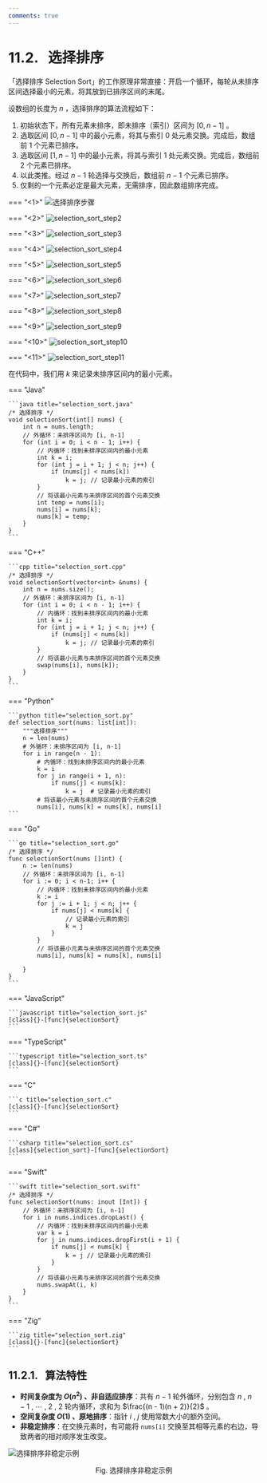 ```yaml
---
comments: true
---
```


# 11.2. &nbsp; 选择排序

「选择排序 Selection Sort」的工作原理非常直接：开启一个循环，每轮从未排序区间选择最小的元素，将其放到已排序区间的末尾。

设数组的长度为 $n$ ，选择排序的算法流程如下：

1. 初始状态下，所有元素未排序，即未排序（索引）区间为 $[0, n-1]$ 。
2. 选取区间 $[0, n-1]$ 中的最小元素，将其与索引 $0$ 处元素交换。完成后，数组前 1 个元素已排序。
3. 选取区间 $[1, n-1]$ 中的最小元素，将其与索引 $1$ 处元素交换。完成后，数组前 2 个元素已排序。
4. 以此类推。经过 $n - 1$ 轮选择与交换后，数组前 $n - 1$ 个元素已排序。
5. 仅剩的一个元素必定是最大元素，无需排序，因此数组排序完成。

=== "<1>"
    ![选择排序步骤](selection_sort.assets/selection_sort_step1.png)

=== "<2>"
    ![selection_sort_step2](selection_sort.assets/selection_sort_step2.png)

=== "<3>"
    ![selection_sort_step3](selection_sort.assets/selection_sort_step3.png)

=== "<4>"
    ![selection_sort_step4](selection_sort.assets/selection_sort_step4.png)

=== "<5>"
    ![selection_sort_step5](selection_sort.assets/selection_sort_step5.png)

=== "<6>"
    ![selection_sort_step6](selection_sort.assets/selection_sort_step6.png)

=== "<7>"
    ![selection_sort_step7](selection_sort.assets/selection_sort_step7.png)

=== "<8>"
    ![selection_sort_step8](selection_sort.assets/selection_sort_step8.png)

=== "<9>"
    ![selection_sort_step9](selection_sort.assets/selection_sort_step9.png)

=== "<10>"
    ![selection_sort_step10](selection_sort.assets/selection_sort_step10.png)

=== "<11>"
    ![selection_sort_step11](selection_sort.assets/selection_sort_step11.png)

在代码中，我们用 $k$ 来记录未排序区间内的最小元素。

=== "Java"

    ```java title="selection_sort.java"
    /* 选择排序 */
    void selectionSort(int[] nums) {
        int n = nums.length;
        // 外循环：未排序区间为 [i, n-1]
        for (int i = 0; i < n - 1; i++) {
            // 内循环：找到未排序区间内的最小元素
            int k = i;
            for (int j = i + 1; j < n; j++) {
                if (nums[j] < nums[k])
                    k = j; // 记录最小元素的索引
            }
            // 将该最小元素与未排序区间的首个元素交换
            int temp = nums[i];
            nums[i] = nums[k];
            nums[k] = temp;
        }
    }
    ```

=== "C++"

    ```cpp title="selection_sort.cpp"
    /* 选择排序 */
    void selectionSort(vector<int> &nums) {
        int n = nums.size();
        // 外循环：未排序区间为 [i, n-1]
        for (int i = 0; i < n - 1; i++) {
            // 内循环：找到未排序区间内的最小元素
            int k = i;
            for (int j = i + 1; j < n; j++) {
                if (nums[j] < nums[k])
                    k = j; // 记录最小元素的索引
            }
            // 将该最小元素与未排序区间的首个元素交换
            swap(nums[i], nums[k]);
        }
    }
    ```

=== "Python"

    ```python title="selection_sort.py"
    def selection_sort(nums: list[int]):
        """选择排序"""
        n = len(nums)
        # 外循环：未排序区间为 [i, n-1]
        for i in range(n - 1):
            # 内循环：找到未排序区间内的最小元素
            k = i
            for j in range(i + 1, n):
                if nums[j] < nums[k]:
                    k = j  # 记录最小元素的索引
            # 将该最小元素与未排序区间的首个元素交换
            nums[i], nums[k] = nums[k], nums[i]
    ```

=== "Go"

    ```go title="selection_sort.go"
    /* 选择排序 */
    func selectionSort(nums []int) {
        n := len(nums)
        // 外循环：未排序区间为 [i, n-1]
        for i := 0; i < n-1; i++ {
            // 内循环：找到未排序区间内的最小元素
            k := i
            for j := i + 1; j < n; j++ {
                if nums[j] < nums[k] {
                    // 记录最小元素的索引
                    k = j
                }
            }
            // 将该最小元素与未排序区间的首个元素交换
            nums[i], nums[k] = nums[k], nums[i]

        }
    }
    ```

=== "JavaScript"

    ```javascript title="selection_sort.js"
    [class]{}-[func]{selectionSort}
    ```

=== "TypeScript"

    ```typescript title="selection_sort.ts"
    [class]{}-[func]{selectionSort}
    ```

=== "C"

    ```c title="selection_sort.c"
    [class]{}-[func]{selectionSort}
    ```

=== "C#"

    ```csharp title="selection_sort.cs"
    [class]{selection_sort}-[func]{selectionSort}
    ```

=== "Swift"

    ```swift title="selection_sort.swift"
    /* 选择排序 */
    func selectionSort(nums: inout [Int]) {
        // 外循环：未排序区间为 [i, n-1]
        for i in nums.indices.dropLast() {
            // 内循环：找到未排序区间内的最小元素
            var k = i
            for j in nums.indices.dropFirst(i + 1) {
                if nums[j] < nums[k] {
                    k = j // 记录最小元素的索引
                }
            }
            // 将该最小元素与未排序区间的首个元素交换
            nums.swapAt(i, k)
        }
    }
    ```

=== "Zig"

    ```zig title="selection_sort.zig"
    [class]{}-[func]{selectionSort}
    ```

## 11.2.1. &nbsp; 算法特性

- **时间复杂度为 $O(n^2)$ 、非自适应排序**：共有 $n - 1$ 轮外循环，分别包含 $n$ , $n - 1$ , $\cdots$ , $2$ , $2$ 轮内循环，求和为 $\frac{(n - 1)(n + 2)}{2}$ 。
- **空间复杂度 $O(1)$ 、原地排序**：指针 $i$ , $j$ 使用常数大小的额外空间。
- **非稳定排序**：在交换元素时，有可能将 `nums[i]` 交换至其相等元素的右边，导致两者的相对顺序发生改变。

![选择排序非稳定示例](selection_sort.assets/selection_sort_instability.png)

<p align="center"> Fig. 选择排序非稳定示例 </p>
